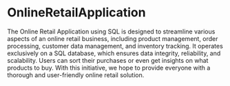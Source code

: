 # OnlineRetailApplication

The Online Retail Application using SQL is designed to streamline various aspects of an online retail business, including product management, order processing, customer data management, and inventory tracking. It operates exclusively on a SQL database, which ensures data integrity, reliability, and scalability. Users can sort their purchases or even get insights on what products to buy. With this initiative, we hope to provide everyone with a thorough and user-friendly online retail solution.
